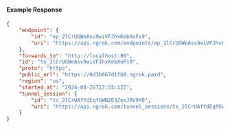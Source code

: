 <!-- Code generated for API Clients. DO NOT EDIT. -->

#### Example Response

```json
{
	"endpoint": {
		"id": "ep_2lCrUGWeAsv9wiVFJhxKebXoFs9",
		"uri": "https://api.ngrok.com/endpoints/ep_2lCrUGWeAsv9wiVFJhxKebXoFs9"
	},
	"forwards_to": "http://localhost:80",
	"id": "tn_2lCrUGWeAsv9wiVFJhxKebXoFs9",
	"proto": "https",
	"public_url": "https://0d3b067d1fb8.ngrok.paid",
	"region": "us",
	"started_at": "2024-08-26T17:55:12Z",
	"tunnel_session": {
		"id": "ts_2lCrUAfYdEqfGWN2E3ZexJRV9YB",
		"uri": "https://api.ngrok.com/tunnel_sessions/ts_2lCrUAfYdEqfGWN2E3ZexJRV9YB"
	}
}
```
